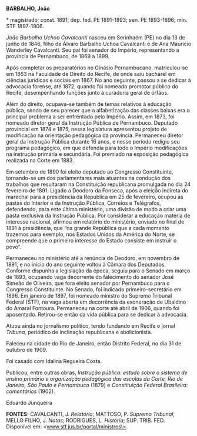 **BARBALHO, João**

\* magistrado; const. 1891; dep. fed. PE 1891-1893; sen. PE 1893-1896;
min. STF 1897-1906.

*João Barbalho Uchoa Cavalcanti* nasceu em Serinhaém (PE) no dia 13 de
junho de 1846, filho de Álvaro Barbalho Uchoa Cavalcanti e de Ana
Maurício Wanderley Cavalcanti. Seu pai foi senador do Império,
representando a província de Pernambuco, de 1869 a 1899.

Após completar os preparatórios no Ginásio Pernambucano, matriculou-se
em 1863 na Faculdade de Direito do Recife, de onde saiu bacharel em
ciências jurídicas e sociais em 1867. No ano seguinte, passou a se
dedicar à advocacia forense, até 1872, quando foi nomeado promotor
público do Recife, desempenhando funções junto à curadoria geral de
órfãos.

Além do direito, ocupava-se também de temas relativos à educação
pública, sendo de seu parecer que a alfabetização das classes baixas era
o principal problema a ser enfrentado pelo Império. Assim, em 1873, foi
nomeado diretor geral da Instrução Pública de Pernambuco. Deputado
provincial em 1874 e 1875, nessa legislatura apresentou projeto de
modificação na orientação pedagógica da província. Permaneceu diretor
geral da Instrução Pública durante 16 anos, e nesse período redigiu seu
programa pedagógico, em que defendia para todo o Império modificações na
instrução primária e secundária. Foi premiado na exposição pedagógica
realizada na Corte em 1883.

Em setembro de 1890 foi eleito deputado ao Congresso Constituinte,
tornando-se um dos parlamentares mais atuantes na condução dos trabalhos
que resultaram na Constituição republicana promulgada no dia 24
fevereiro de 1891. Ligado a Deodoro da Fonseca, após a eleição indireta
do marechal para a presidência da República em 25 de fevereiro, ocupou
as pastas do Interior e da Instrução Pública, Correios e Telégrafos,
defendendo, para este último ministério, uma divisão de modo a criar uma
pasta exclusiva da Instrução Pública. Por considerar a educação matéria
de interesse nacional, afirmou em relatório do ministério, enviado no
final de 1891 à presidência, que “na grande República que a cada momento
trazemos para exemplo, nos Estados Unidos da América do Norte, se
compreende que o primeiro interesse do Estado consiste em instruir o
povo”.

Permaneceu no ministério até a renúncia de Deodoro, em novembro de 1891,
e no início do ano seguinte voltou à Câmara dos Deputados. Conforme
dispunha a legislação da época, seguiu para o Senado em março de 1893,
ocupando vaga decorrente do falecimento do senador José Simeão de
Oliveira, que fora eleito senador por Pernambuco para o Congresso
Constituinte. No Senado, foi indicado primeiro-secretário em 1896. Em
janeiro de 1897, foi nomeado ministro do Supremo Tribunal Federal (STF),
na vaga aberta em decorrência da exoneração de Ubaldino do Amaral
Fontoura. Permaneceu na corte até abril de 1906, quando foi aposentado.
Retirou-se então da vida pública para se dedicar à advocacia.

Atuou ainda no jornalismo político, tendo fundando em Recife o jornal
*Tribuna,* periódico de inclinação republicana e abolicionista.

Faleceu na cidade do Rio de Janeiro, então Distrito Federal, no dia 31
de outubro de 1909.

Foi casado com Idalina Regueira Costa.

Publicou, entre outras obras, *Instrução pública: estudo sobre o sistema
de ensino primário e organização pedagógica das escolas da Corte, Rio de
Janeiro, São Paulo e Pernambuco* (1879) e *Constituição Federal
Brasileira: comentários* (1902).

Eduardo Junqueira

**FONTES:** CAVALCANTI, J. *Relatório*; MATTOSO, P. *Supremo Tribunal*;
MELLO FILHO, J. *Notas*; RODRIGUES, L. *História*; SUP. TRIB. FED.
Disponível em: \<www.stf.jus.br/portal/ministros\>.
